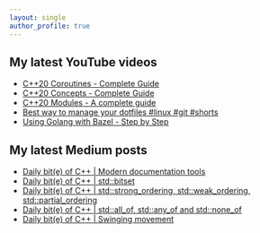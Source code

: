 ```yaml
---
layout: single
author_profile: true
---
```


## My latest YouTube videos

<!--START_SECTION:youtube-->
* [C++20 Coroutines - Complete Guide](https://www.youtube.com/watch?v=w-dmOHhBX9o)
* [C++20 Concepts  - Complete Guide](https://www.youtube.com/watch?v=1So7onMFxJM)
* [C++20 Modules - A complete guide](https://www.youtube.com/watch?v=WRCwciJ5MTE)
* [Best way to manage your dotfiles #linux #git #shorts](https://www.youtube.com/watch?v=LHrB4TcU1JM)
* [Using Golang with Bazel - Step by Step](https://www.youtube.com/watch?v=mXLrk0ipwz4)
<!--END_SECTION:youtube-->

## My latest Medium posts

<!--START_SECTION:medium-->
* [Daily bit(e) of C++ | Modern documentation tools](https://medium.com/@simontoth/daily-bit-e-of-c-modern-documentation-tools-9b96ba283732?source=rss-1e1de1006a93------2)
* [Daily bit(e) of C++ | std::bitset](https://medium.com/@simontoth/daily-bit-e-of-c-std-bitset-e3183b217629?source=rss-1e1de1006a93------2)
* [Daily bit(e) of C++ | std::strong_ordering, std::weak_ordering, std::partial_ordering](https://medium.com/@simontoth/daily-bit-e-of-c-std-strong-ordering-std-weak-ordering-std-partial-ordering-3656b1f12c18?source=rss-1e1de1006a93------2)
* [Daily bit(e) of C++ | std::all_of, std::any_of and std::none_of](https://medium.com/@simontoth/daily-bit-e-of-c-std-all-of-std-any-of-and-std-none-of-c44cfafbab84?source=rss-1e1de1006a93------2)
* [Daily bit(e) of C++ | Swinging movement](https://medium.com/@simontoth/daily-bit-e-of-c-swinging-movement-35360b381a14?source=rss-1e1de1006a93------2)
<!--END_SECTION:medium-->